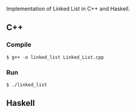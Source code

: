 Implementation of Linked List in C++ and Haskell.

## C++

### Compile

`$ g++ -o linked_list Linked_List.cpp`

### Run

`$ ./linked_list`

## Haskell
